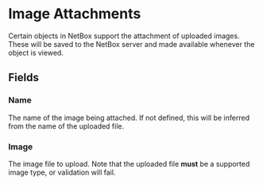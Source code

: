# Image Attachments

Certain objects in NetBox support the attachment of uploaded images. These will be saved to the NetBox server and made available whenever the object is viewed.

## Fields

### Name

The name of the image being attached. If not defined, this will be inferred from the name of the uploaded file.

### Image

The image file to upload. Note that the uploaded file **must** be a supported image type, or validation will fail.
